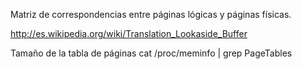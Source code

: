 Matriz de correspondencias entre páginas lógicas y páginas físicas.

http://es.wikipedia.org/wiki/Translation_Lookaside_Buffer

Tamaño de la tabla de páginas
cat /proc/meminfo | grep PageTables


